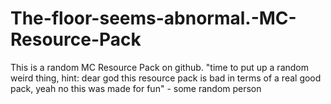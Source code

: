 # The-floor-seems-abnormal.-MC-Resource-Pack
This is a random MC Resource Pack on github. "time to put up a random weird thing, hint: dear god this resource pack is bad in terms of a real good pack, yeah no this was made for fun" - some random person
